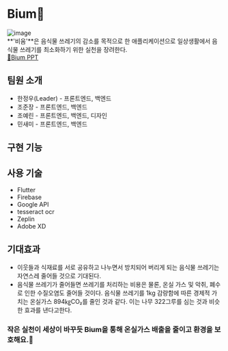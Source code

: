# Bium🌱
![image](https://user-images.githubusercontent.com/59803206/152623747-7156b167-491c-4b54-967c-aa1d05953496.png)  
**'비움'**은 음식물 쓰레기의 감소를 목적으로 한 애플리케이션으로 일상생활에서 음식물 쓰레기를 최소화하기 위한 실천을 장려한다.  
[🙌Bium PPT]()

## 팀원 소개
- 한정우(Leader) - 프론트엔드, 백엔드
- 조준장 - 프론트엔드, 백엔드
- 조예린 - 프론트엔드, 백엔드, 디자인
- 민새미 - 프론트엔드, 백엔드

## 구현 기능



## 사용 기술
- Flutter
- Firebase 
- Google API 
- tesseract ocr
- Zeplin
- Adobe XD

## 기대효과
- 이웃들과 식재료를 서로 공유하고 나누면서 방치되어 버리게 되는 음식물 쓰레기는 자연스레 줄어들 것으로 기대된다.
- 음식물 쓰레기가 줄어들면 쓰레기를 처리하는 비용은 물론, 온실 가스 및 악취, 폐수로 인한 수질오염도 줄어들 것이다. 음식물 쓰레기를 1kg 감량함에 따른 경제적 가치는 온실가스 894㎏CO₂를 줄인 것과 같다. 이는 나무 322그루를 심는 것과 비슷한 효과를 낸다고한다.
### 작은 실천이 세상이 바꾸듯  Bium을 통해 온실가스 배출을 줄이고 환경을 보호해요.🌱
